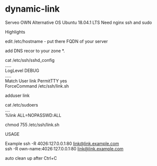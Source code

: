 # dynamic-link
Serveo OWN Alternative
OS Ubuntu 18.04.1 LTS
Need nginx ssh and sudo

Highlights

edit /etc/hostname - put there FQDN of your server

add DNS recor to your zone 
*.<server-name>   <server ip>

cat /etc/ssh/sshd_config	
.....	
LogLevel DEBUG	
.....	
Match User link	
	PermitTTY yes	
	ForceCommand /etc/ssh/link.sh	

adduser link	

cat /etc/sudoers	
....	
%link ALL=NOPASSWD:ALL	


chmod 755 /etc/ssh/link.sh	


USAGE	

Example	
ssh -R 4026:127.0.0.1:80 link@link.example.com		
ssh -R own-name:4026:127.0.0.1:80 link@link.example.com		

auto clean up after Ctrl+C

